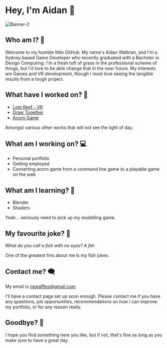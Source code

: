 # Hey, I'm Aidan 🦊

![Banner-2](https://user-images.githubusercontent.com/75866732/162180530-c47f43ee-55c9-41fd-8bb4-5cbe4cd7d174.png)

## Who am I? 🙌
Welcome to my humble little GitHub. My name's Aidan Walbran, and I'm a Sydney based Game Developer who recently graduated with a Bachelor in Design Computing. I'm a fresh tuft of grass in the professional scheme of things, but I'd love to be able change that in the near future. My interests are Games and VR development, though I most love seeing the tangible results from a tough project.

## What have I worked on? 💼
- [Lost Reef - VR](https://github.com/NeWaffless/VR_Lost-Reef)
- [Draw Together](https://github.com/NeWaffless/Draw-Together)
- [Acorn Game](https://github.com/NeWaffless/Acorn-Game)

Amongst various other works that will not see the light of day.

## What am I working on? 💻
- Personal portfolio
- Getting employed
- Converting acorn game from a command line game to a playable game on the web

## What am I learning? 💭
- Blender
- Shaders

Yeah... seriously need to pick up my modelling game.

## My favourite joke? 🐳
_What do you call a fish with no eyes? A fsh_

One of the greatest fins about me is my fish jokes.

## Contact me? 🗨️
My email is newaffles@gmail.com

I'll have a contact page set up soon enough. Please contact me if you have any questions, job opportunities, recommendations on how I can improve my portfolio, or for any reason really.


## Goodbye? 👋
I hope you find something here you like, but if not, that's fine as long as you make sure to have a great day.
